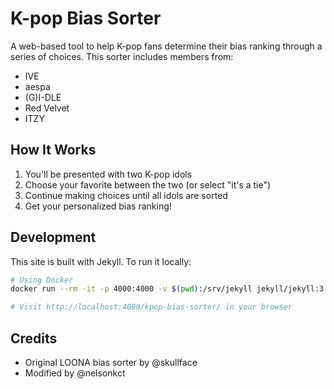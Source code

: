# K-pop Bias Sorter

A web-based tool to help K-pop fans determine their bias ranking through a series of choices. This sorter includes members from:

- IVE
- aespa
- (G)I-DLE
- Red Velvet
- ITZY

## How It Works

1. You'll be presented with two K-pop idols
2. Choose your favorite between the two (or select "it's a tie")
3. Continue making choices until all idols are sorted
4. Get your personalized bias ranking!

## Development

This site is built with Jekyll. To run it locally:

```bash
# Using Docker
docker run --rm -it -p 4000:4000 -v $(pwd):/srv/jekyll jekyll/jekyll:3.8 jekyll serve --host 0.0.0.0

# Visit http://localhost:4000/kpop-bias-sorter/ in your browser
```

## Credits

- Original LOONA bias sorter by @skullface
- Modified by @nelsonkct 